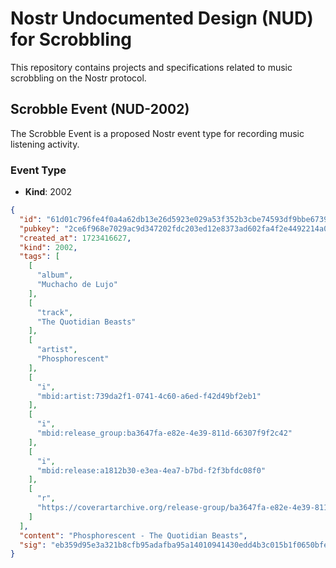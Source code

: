# Nostr Undocumented Design (NUD) for Scrobbling

This repository contains projects and specifications related to music scrobbling on the Nostr protocol.

## Scrobble Event (NUD-2002)

The Scrobble Event is a proposed Nostr event type for recording music listening activity.

### Event Type

- **Kind**: 2002

```json
{
  "id": "61d01c796fe4f0a4a62db13e26d5923e029a53f352b3cbe74593df9bbe67397e",
  "pubkey": "2ce6f968e7029ac9d347202fdc203ed12e8373ad602fa4f2e4492214a006bf13",
  "created_at": 1723416627,
  "kind": 2002,
  "tags": [
    [
      "album",
      "Muchacho de Lujo"
    ],
    [
      "track",
      "The Quotidian Beasts"
    ],
    [
      "artist",
      "Phosphorescent"
    ],
    [
      "i",
      "mbid:artist:739da2f1-0741-4c60-a6ed-f42d49bf2eb1"
    ],
    [
      "i",
      "mbid:release_group:ba3647fa-e82e-4e39-811d-66307f9f2c42"
    ],
    [
      "i",
      "mbid:release:a1812b30-e3ea-4ea7-b7bd-f2f3bfdc08f0"
    ],
    [
      "r",
      "https://coverartarchive.org/release-group/ba3647fa-e82e-4e39-811d-66307f9f2c42/front"
    ]
  ],
  "content": "Phosphorescent - The Quotidian Beasts",
  "sig": "eb359d95e3a321b8cfb95adafba95a14010941430edd4b3c015b1f0650bfe39a5cf149593ca1c4771a0bc1a983ba0315b91acd705efa243f0bebe2b3e59a5632"
}
```


